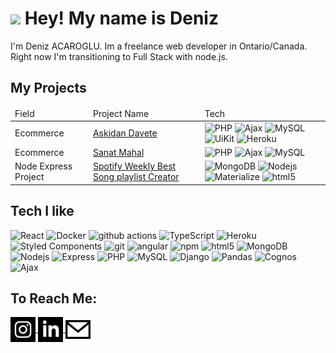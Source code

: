 <h1><img src="https://emojis.slackmojis.com/emojis/images/1531849430/4246/blob-sunglasses.gif?1531849430" width="30"/> Hey! My name is Deniz</h1>


<p>I'm Deniz ACAROGLU. Im a freelance web developer in Ontario/Canada. Right now I'm transitioning to Full Stack with node.js. </p>

<h2>My Projects</h2>
<table>
    <thead>
        <tr>
            <td>Field</td>
            <td>Project Name</td>
            <td>Tech</td>
        </tr>
    </thead>
    <tbody>
        <tr>
            <td>Ecommerce</td>
            <td><a href='http://shielded-mesa-23002.herokuapp.com/'>Askidan Davete</a></td>
            <td>
                <img alt="PHP" src="https://img.shields.io/badge/-PHP-5D6AA4?style=flat-square&logo=php&logoColor=white" />
                <img alt="Ajax" src="https://img.shields.io/badge/-Ajax-779796?style=flat-square&logo=Node.js&logoColor=white" />
                <img alt="MySQL" src="https://img.shields.io/badge/-MySQL-417399?style=flat-square&logo=mysql&logoColor=white" />
                <img alt="UiKit" src="https://img.shields.io/badge/-UiKit-2394E8?style=flat-square&logo=Node.js&logoColor=white" />
                <img alt="Heroku" src="https://img.shields.io/badge/-Heroku-430098?style=flat-square&logo=heroku&logoColor=white" />
            </td>
        </tr>
        <tr>
            <td>Ecommerce</td>
            <td><a href='http://www.sanatmahal.dacaroglu.ca/tr'>Sanat Mahal</a></td>
            <td>
                <img alt="PHP" src="https://img.shields.io/badge/-PHP-5D6AA4?style=flat-square&logo=php&logoColor=white" />
                <img alt="Ajax" src="https://img.shields.io/badge/-Ajax-779796?style=flat-square&logo=Node.js&logoColor=white" />
                <img alt="MySQL" src="https://img.shields.io/badge/-MySQL-417399?style=flat-square&logo=mysql&logoColor=white" />
            </td>
        </tr>
        <tr>
            <td>Node Express Project</td>
            <td><a href='#'>Spotify Weekly Best Song playlist Creator</a></td>
            <td>
              <img alt="MongoDB" src="https://img.shields.io/badge/-MongoDB-13aa52?style=flat-square&logo=mongodb&logoColor=white" />
              <img alt="Nodejs" src="https://img.shields.io/badge/-Nodejs-43853d?style=flat-square&logo=Node.js&logoColor=white" />
              <img alt="Materialize" src="https://img.shields.io/badge/-Material-43853d?style=flat-square&logo=css&logoColor=white" />
            <img alt="html5" src="https://img.shields.io/badge/-HTML5-E34F26?style=flat-square&logo=html5&logoColor=white" />
            </td>
        </tr>
    </tbody>

</table>
<h2>Tech I like</h2>
<p>
  <img alt="React" src="https://img.shields.io/badge/-React-45b8d8?style=flat-square&logo=react&logoColor=white" />
  <img alt="Docker" src="https://img.shields.io/badge/-Docker-46a2f1?style=flat-square&logo=docker&logoColor=white" />
  <img alt="github actions" src="https://img.shields.io/badge/-Github_Actions-2088FF?style=flat-square&logo=github-actions&logoColor=white" />
  <img alt="TypeScript" src="https://img.shields.io/badge/-TypeScript-007ACC?style=flat-square&logo=typescript&logoColor=white" />
  <img alt="Heroku" src="https://img.shields.io/badge/-Heroku-430098?style=flat-square&logo=heroku&logoColor=white" />
  <img alt="Styled Components" src="https://img.shields.io/badge/-Styled_Components-db7092?style=flat-square&logo=styled-components&logoColor=white" />
  <img alt="git" src="https://img.shields.io/badge/-Git-F05032?style=flat-square&logo=git&logoColor=white" />
  <img alt="angular" src="https://img.shields.io/badge/-Angular-DD0031?style=flat-square&logo=angular&logoColor=white" />
  <img alt="npm" src="https://img.shields.io/badge/-NPM-CB3837?style=flat-square&logo=npm&logoColor=white" />
  <img alt="html5" src="https://img.shields.io/badge/-HTML5-E34F26?style=flat-square&logo=html5&logoColor=white" />
  <img alt="MongoDB" src="https://img.shields.io/badge/-MongoDB-13aa52?style=flat-square&logo=mongodb&logoColor=white" />
  <img alt="Nodejs" src="https://img.shields.io/badge/-Nodejs-43853d?style=flat-square&logo=Node.js&logoColor=white" />
  <img alt="Express" src="https://img.shields.io/badge/-Express-ffbf00?style=flat-square&logo=express&logoColor=white" />
  <img alt="PHP" src="https://img.shields.io/badge/-PHP-5D6AA4?style=flat-square&logo=php&logoColor=white" />
  <img alt="MySQL" src="https://img.shields.io/badge/-MySQL-417399?style=flat-square&logo=mysql&logoColor=white" />
  <img alt="Django" src="https://img.shields.io/badge/-Django-54655E?style=flat-square&logo=Django&logoColor=white" />
  <img alt="Pandas" src="https://img.shields.io/badge/-Pandas-120750?style=flat-square&logo=pandas&logoColor=white" />
  <img alt="Cognos" src="https://img.shields.io/badge/-Cognos-202124?style=flat-square&logo=ibm&logoColor=white" />
  <img alt="Ajax" src="https://img.shields.io/badge/-Ajax-779796?style=flat-square&logo=javascript&logoColor=white" />
</p>
<h2>To Reach Me:</h2>
<div>
<a href='https://www.instagram.com/syhith/' target='blank'>
    <img src="assets/socials/instagram.svg" height="40em" align="center" alt="Follow Deniz on Instagram" title="Follow Deniz on Instagram"/>
</a>


<a href='https://www.linkedin.com/in/dacaroglu/' target='blank'>
    <img src="assets/socials/linkedin.svg" height="40em" align="center" alt="Connect Deniz on Linkedin" title="Connect Deniz on Linkedin"/>
</a>


<a href='mailto:info@dacaroglu.ca' target='blank'>
    <img src="assets/socials/mail.svg" height="40em" align="center" alt="Email Me" title="Email Me"/>
</a>
</div>